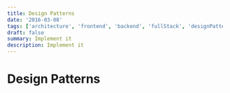 ```yaml
---
title: Design Patterns
date: '2016-03-08'
tags: ['architecture', 'frontend', 'backend', 'fullStack', 'designPatterns']
draft: false
summary: Implement it
description: Implement it
---
```

# Design Patterns




